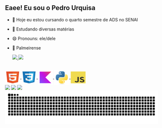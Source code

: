 ## Eaee! Eu sou o Pedro Urquisa 

- 🔭 Hoje eu estou cursando o quarto semestre de ADS no SENAI
- 🌱 Estudando diversas matérias 
- 😄 Pronouns: ele/dele
- 💚 Palmeirense

  <div>
    <a href="https://github.com/pedrourquisa008">
      <img height="180em" src="https://github-readme-stats.vercel.app/api?username=pedrourquisa008&show_icons=true&theme=dracula&include_all_commits=true&count_private=true"/>
      <img height="180em" src="https://github-readme-stats.vercel.app/api/top-langs/?username=pedrourquisa008&layout=compact&langs_count=16&theme=dracula"/>
  </div>

<div style="display: inline_block"><br>
  <img align="center" alt="Pepe-HTML" height="40" width="50" src="https://raw.githubusercontent.com/devicons/devicon/master/icons/html5/html5-original.svg">
  <img align="center" alt="Pepe-CSS" height="40" width="50" src="https://raw.githubusercontent.com/devicons/devicon/master/icons/css3/css3-original.svg">
  <img align="center" alt="Pepe-Kotlin" height="50" width="50" src="https://raw.githubusercontent.com/devicons/devicon/master/icons/kotlin/kotlin-original.svg">
  <img align="center" alt="Pepe-Python" height="50" width="50" src="https://raw.githubusercontent.com/devicons/devicon/master/icons/python/python-original.svg" />
  <img align="center" alt="Pepe-" height="40" width="50" src="https://raw.githubusercontent.com/devicons/devicon/master/icons/javascript/javascript-original.svg" />
  </div>
  
  <div> 
  <a href="https://instagram.com/urquisa.08" target="_blank"><img src="https://img.shields.io/badge/-Instagram-%23E4405F?style=for-the-badge&logo=instagram&logoColor=white" target="_blank"></a>
  <a href = "mailto:pedrourquisarocha@gmail.com"><img src="https://img.shields.io/badge/-Gmail-%23333?style=for-the-badge&logo=gmail&logoColor=white" target="_blank"></a>
  <a href="https://www.linkedin.com/in/pedrourquisa/" target="_blank"><img src="https://img.shields.io/badge/-LinkedIn-%230077B5?style=for-the-badge&logo=linkedin&logoColor=white" target="_blank"></a> 
  
</div>

<picture align="center">
  <source media="(prefers-color-scheme: dark)" srcset="https://raw.githubusercontent.com/pedrourquisa008/pedrourquisa008/output/github-contribution-grid-snake-dark.svg">
  <source media="(prefers-color-scheme: light)" srcset="https://raw.githubusercontent.com/pedrourquisa008/pedrourquisa008/output/github-contribution-grid-snake-dark.svg">
  <img align="center" alt="github contribution grid snake animation" src="https://raw.githubusercontent.com/pedrourquisa008/pedrourquisa008/output/github-contribution-grid-snake.svg">
</picture>


          
  

